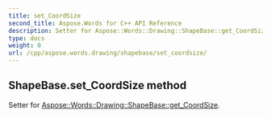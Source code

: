 ```yaml
---
title: set_CoordSize
second_title: Aspose.Words for C++ API Reference
description: Setter for Aspose::Words::Drawing::ShapeBase::get_CoordSize. 
type: docs
weight: 0
url: /cpp/aspose.words.drawing/shapebase/set_coordsize/
---
```

## ShapeBase.set_CoordSize method


Setter for [Aspose::Words::Drawing::ShapeBase::get_CoordSize](./get_coordsize/).

